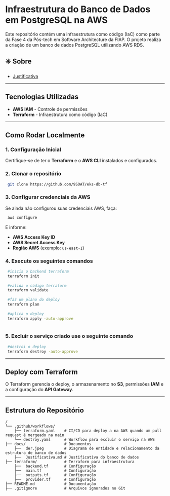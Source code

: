 # Infraestrutura do Banco de Dados em PostgreSQL na AWS
Este repositório contém uma infraestrutura como código (IaC) como parte da Fase 4 da Pós-tech em Software Architecture da FIAP. O projeto realiza a criação de um banco de dados PostgreSQL utilizando AWS RDS.
## ✳️ Sobre
- [Justificativa](/docs/Justificativa.md) 
---

## Tecnologias Utilizadas

- **AWS IAM** - Controle de permissões
- **Terraform** - Infraestrutura como código (IaC)

---

## Como Rodar Localmente

### 1. Configuração Inicial

Certifique-se de ter o **Terraform** e o **AWS CLI** instalados e configurados.

### 2. Clonar o repositório

```sh
 git clone https://github.com/9SOAT/eks-db-tf
```

### 3. Configurar credenciais da AWS

Se ainda não configurou suas credenciais AWS, faça:

```sh
 aws configure
```

E informe:
- **AWS Access Key ID**
- **AWS Secret Access Key**
- **Região AWS** (exemplo: `us-east-1`)

### 4. Execute os seguintes comandos

```sh
 #inicia o backend terraform
 terraform init
   
 #valida o código terraform
 terraform validate
   
 #faz um plano do deploy
 terraform plan
  
 #aplica o deploy
 terraform apply -auto-approve
  

```

### 5. Excluir o serviço criado use o seguinte comando


```sh
 #destroi o deploy
 terraform destroy -auto-approve
```

---


## Deploy com Terraform

O Terraform gerencia o deploy, o armazenamento no **S3**, permissões **IAM** e a configuração do **API Gateway**.

---

## Estrutura do Repositório

```
/
└── .github/workflows/     
    ├── terraform.yaml    # CI/CD para deploy a na AWS quando um pull request é mergeado na main
    └── destroy.yaml      # Workflow para excluir o serviço na AWS
├── docs/                 # Documentos
    ├──  der.jpeg         # Diagrama de entidade e relacionamento da estrutura de banco de dados
    ├──  Justificativa.md # Justificativa do banco de dados
├── terraform/            # Terraform para infraestrutura
    ├──  backend.tf       # Configuração
    ├──  main.tf          # Configuração
    ├──  outputs.tf       # Configuração
    ├──  provider.tf      # Configuração
├── README.md             # Documentação
├── .gitignore            # Arquivos ignorados no Git
```

